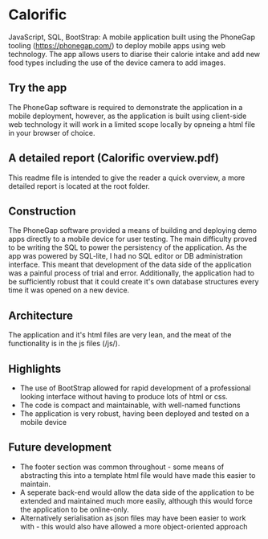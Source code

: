 # Calorific
JavaScript, SQL, BootStrap: A mobile application built using the PhoneGap tooling (https://phonegap.com/) to deploy mobile apps using web technology. The app allows users to diarise their calorie intake and add new food types including the use of the device camera to add images.

## Try the app
The PhoneGap software is required to demonstrate the application in a mobile deployment, however, as the application is built using client-side web technology it will work in a limited scope locally by opneing a html file in your browser of choice.

## A detailed report (Calorific overview.pdf)
This readme file is intended to give the reader a quick overview, a more detailed report is located at the root folder.

## Construction
The PhoneGap software provided a means of building and deploying demo apps directly to a mobile device for user testing. The main difficulty proved to be writing the SQL to power the persistency of the application. As the app was powered by SQL-lite, I had no SQL editor or DB administration interface. This meant that development of the data side of the application was a painful process of trial and error. Additionally, the application had to be sufficiently robust that it could create it's own database structures every time it was opened on a new device.

## Architecture
The application and it's html files are very lean, and the meat of the functionality is in the js files (/js/).

## Highlights
* The use of BootStrap allowed for rapid development of a professional looking interface without having to produce lots of html or css. 
* The code is compact and maintainable, with well-named functions 
* The application is very robust, having been deployed and tested on a mobile device

## Future development
* The footer section was common throughout - some means of abstracting this into a template html file would have made this easier to maintain.
* A seperate back-end would allow the data side of the application to be extended and maintained much more easily, although this would force the application to be online-only.
* Alternatively serialisation as json files may have been easier to work with - this would also have allowed a more object-oriented approach
